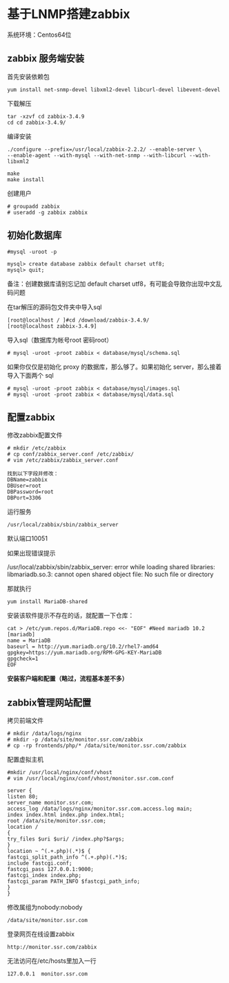# 基于LNMP搭建zabbix #
系统环境：Centos64位


## zabbix 服务端安装 ##

首先安装依赖包

	yum install net-snmp-devel libxml2-devel libcurl-devel libevent-devel

下载解压

	tar -xzvf cd zabbix-3.4.9
	cd cd zabbix-3.4.9/

编译安装

	./configure --prefix=/usr/local/zabbix-2.2.2/ --enable-server \
	--enable-agent --with-mysql --with-net-snmp --with-libcurl --with-libxml2

	make
	make install

创建用户

	# groupadd zabbix
	# useradd -g zabbix zabbix


## 初始化数据库 ##

	#mysql -uroot -p

	mysql> create database zabbix default charset utf8;
	mysql> quit;

备注：创建数据库请别忘记加 default charset utf8，有可能会导致你出现中文乱码问题


在tar解压的源码包文件夹中导入sql

	[root@localhost / ]#cd /download/zabbix-3.4.9/
	[root@localhost zabbix-3.4.9]

导入sql（数据库为帐号root  密码root）

	# mysql -uroot -proot zabbix < database/mysql/schema.sql

如果你仅仅是初始化 proxy 的数据库，那么够了。如果初始化 server，那么接着导入下面两个 sql

	# mysql -uroot -proot zabbix < database/mysql/images.sql
	# mysql -uroot -proot zabbix < database/mysql/data.sql


## 配置zabbix ##

修改zabbix配置文件

	# mkdir /etc/zabbix
	# cp conf/zabbix_server.conf /etc/zabbix/
	# vim /etc/zabbix/zabbix_server.conf

	找到以下字段并修改：
	DBName=zabbix
	DBUser=root
	DBPassword=root
	DBPort=3306


运行服务

	/usr/local/zabbix/sbin/zabbix_server
默认端口10051


如果出现错误提示

/usr/local/zabbix/sbin/zabbix_server: error while loading shared libraries: libmariadb.so.3: cannot open shared object file: No such file or directory

那就执行

	yum install MariaDB-shared

安装该软件提示不存在的话，就配置一下仓库：

	cat > /etc/yum.repos.d/MariaDB.repo <<- "EOF" #Need mariadb 10.2
	[mariadb] 
	name = MariaDB 
	baseurl = http://yum.mariadb.org/10.2/rhel7-amd64 
	gpgkey=https://yum.mariadb.org/RPM-GPG-KEY-MariaDB 
	gpgcheck=1 
	EOF


**安装客户端和配置（略过，流程基本差不多）**

## zabbix管理网站配置 ##

拷贝前端文件

	# mkdir /data/logs/nginx
	# mkdir -p /data/site/monitor.ssr.com/zabbix
	# cp -rp frontends/php/* /data/site/monitor.ssr.com/zabbix


配置虚拟主机

	#mkdir /usr/local/nginx/conf/vhost
	# vim /usr/local/nginx/conf/vhost/monitor.ssr.com.conf

	server {
	listen 80;
	server_name monitor.ssr.com;
	access_log /data/logs/nginx/monitor.ssr.com.access.log main;
	index index.html index.php index.html;
	root /data/site/monitor.ssr.com;
	location /
	{
	try_files $uri $uri/ /index.php?$args;
	}
	location ~ ^(.+.php)(.*)$ {
	fastcgi_split_path_info ^(.+.php)(.*)$;
	include fastcgi.conf;
	fastcgi_pass 127.0.0.1:9000;
	fastcgi_index index.php;
	fastcgi_param PATH_INFO $fastcgi_path_info;
	}
	}


修改属组为nobody:nobody

	/data/site/monitor.ssr.com	

登录网页在线设置zabbix

	http://monitor.ssr.com/zabbix

无法访问在/etc/hosts里加入一行

	127.0.0.1  monitor.ssr.com











